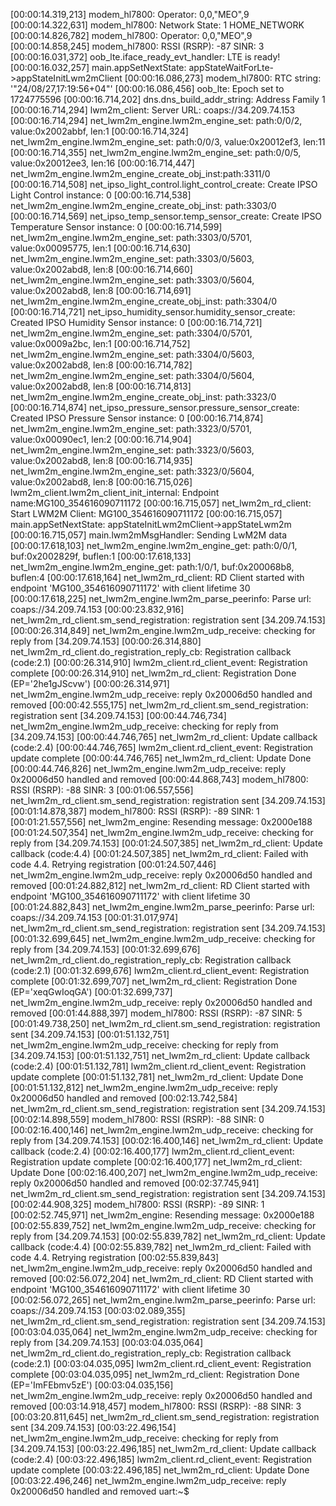 [00:00:14.319,213] <inf> modem_hl7800: Operator: 0,0,"MEO",9
[00:00:14.322,631] <inf> modem_hl7800: Network State: 1 HOME_NETWORK
[00:00:14.826,782] <inf> modem_hl7800: Operator: 0,0,"MEO",9
[00:00:14.858,245] <inf> modem_hl7800: RSSI (RSRP): -87 SINR: 3
[00:00:16.031,372] <dbg> oob_lte.iface_ready_evt_handler: LTE is ready!
[00:00:16.032,257] <dbg> main.appSetNextState: appStateWaitForLte->appStateInitLwm2mClient
[00:00:16.086,273] <inf> modem_hl7800: RTC string: '"24/08/27,17:19:56+04"'
[00:00:16.086,456] <inf> oob_lte: Epoch set to 1724775596
[00:00:16.714,202] <dbg> dns.dns_build_addr_string: Address Family 1
[00:00:16.714,294] <wrn> lwm2m_client: Server URL: coaps://34.209.74.153
[00:00:16.714,294] <dbg> net_lwm2m_engine.lwm2m_engine_set: path:0/0/2, value:0x2002abbf, len:1
[00:00:16.714,324] <dbg> net_lwm2m_engine.lwm2m_engine_set: path:0/0/3, value:0x20012ef3, len:11
[00:00:16.714,355] <dbg> net_lwm2m_engine.lwm2m_engine_set: path:0/0/5, value:0x20012ee3, len:16
[00:00:16.714,447] <dbg> net_lwm2m_engine.lwm2m_engine_create_obj_inst:path:3311/0
[00:00:16.714,508] <dbg> net_ipso_light_control.light_control_create: Create IPSO Light Control instance: 0
[00:00:16.714,538] <dbg> net_lwm2m_engine.lwm2m_engine_create_obj_inst: path:3303/0
[00:00:16.714,569] <dbg> net_ipso_temp_sensor.temp_sensor_create: Create IPSO Temperature Sensor instance: 0
[00:00:16.714,599] <dbg> net_lwm2m_engine.lwm2m_engine_set: path:3303/0/5701, value:0x00095775, len:1
[00:00:16.714,630] <dbg> net_lwm2m_engine.lwm2m_engine_set: path:3303/0/5603, value:0x2002abd8, len:8
[00:00:16.714,660] <dbg> net_lwm2m_engine.lwm2m_engine_set: path:3303/0/5604, value:0x2002abd8, len:8
[00:00:16.714,691] <dbg> net_lwm2m_engine.lwm2m_engine_create_obj_inst: path:3304/0
[00:00:16.714,721] <dbg> net_ipso_humidity_sensor.humidity_sensor_create: Created IPSO Humidity Sensor instance: 0
[00:00:16.714,721] <dbg> net_lwm2m_engine.lwm2m_engine_set: path:3304/0/5701, value:0x0009a2bc, len:1
[00:00:16.714,752] <dbg> net_lwm2m_engine.lwm2m_engine_set: path:3304/0/5603, value:0x2002abd8, len:8
[00:00:16.714,782] <dbg> net_lwm2m_engine.lwm2m_engine_set: path:3304/0/5604, value:0x2002abd8, len:8
[00:00:16.714,813] <dbg> net_lwm2m_engine.lwm2m_engine_create_obj_inst: path:3323/0
[00:00:16.714,874] <dbg> net_ipso_pressure_sensor.pressure_sensor_create: Created IPSO Pressure Sensor instance: 0
[00:00:16.714,874] <dbg> net_lwm2m_engine.lwm2m_engine_set: path:3323/0/5701, value:0x00090ec1, len:2
[00:00:16.714,904] <dbg> net_lwm2m_engine.lwm2m_engine_set: path:3323/0/5603, value:0x2002abd8, len:8
[00:00:16.714,935] <dbg> net_lwm2m_engine.lwm2m_engine_set: path:3323/0/5604, value:0x2002abd8, len:8
[00:00:16.715,026] <dbg> lwm2m_client.lwm2m_client_init_internal: Endpoint name:MG100_354616090711172
[00:00:16.715,057] <inf> net_lwm2m_rd_client: Start LWM2M Client: MG100_354616090711172
[00:00:16.715,057] <dbg> main.appSetNextState: appStateInitLwm2mClient->appStateLwm2m
[00:00:16.715,057] <dbg> main.lwm2mMsgHandler: Sending LwM2M data
[00:00:17.618,103] <dbg> net_lwm2m_engine.lwm2m_engine_get: path:0/0/1, buf:0x2002829f, buflen:1
[00:00:17.618,133] <dbg> net_lwm2m_engine.lwm2m_engine_get: path:1/0/1, buf:0x200068b8, buflen:4
[00:00:17.618,164] <inf> net_lwm2m_rd_client: RD Client started with endpoint 'MG100_354616090711172' with client lifetime 30
[00:00:17.618,225] <dbg> net_lwm2m_engine.lwm2m_parse_peerinfo: Parse url: coaps://34.209.74.153
[00:00:23.832,916] <dbg> net_lwm2m_rd_client.sm_send_registration: registration sent [34.209.74.153]
[00:00:26.314,849] <dbg> net_lwm2m_engine.lwm2m_udp_receive: checking for reply from [34.209.74.153]
[00:00:26.314,880] <dbg> net_lwm2m_rd_client.do_registration_reply_cb: Registration callback (code:2.1)
[00:00:26.314,910] <dbg> lwm2m_client.rd_client_event: Registration complete
[00:00:26.314,910] <inf> net_lwm2m_rd_client: Registration Done (EP='2he1gJScvw')
[00:00:26.314,971] <dbg> net_lwm2m_engine.lwm2m_udp_receive: reply 0x20006d50 handled and removed
[00:00:42.555,175] <dbg> net_lwm2m_rd_client.sm_send_registration: registration sent [34.209.74.153]
[00:00:44.746,734] <dbg> net_lwm2m_engine.lwm2m_udp_receive: checking for reply from [34.209.74.153]
[00:00:44.746,765] <inf> net_lwm2m_rd_client: Update callback (code:2.4)
[00:00:44.746,765] <dbg> lwm2m_client.rd_client_event: Registration update complete
[00:00:44.746,765] <inf> net_lwm2m_rd_client: Update Done
[00:00:44.746,826] <dbg> net_lwm2m_engine.lwm2m_udp_receive: reply 0x20006d50 handled and removed
[00:00:44.868,743] <inf> modem_hl7800: RSSI (RSRP): -88 SINR: 3
[00:01:06.557,556] <dbg> net_lwm2m_rd_client.sm_send_registration: registration sent [34.209.74.153]
[00:01:14.878,387] <inf> modem_hl7800: RSSI (RSRP): -89 SINR: 1
[00:01:21.557,556] <inf> net_lwm2m_engine: Resending message: 0x2000e188
[00:01:24.507,354] <dbg> net_lwm2m_engine.lwm2m_udp_receive: checking for reply from [34.209.74.153]
[00:01:24.507,385] <inf> net_lwm2m_rd_client: Update callback (code:4.4)
[00:01:24.507,385] <err> net_lwm2m_rd_client: Failed with code 4.4. Retrying registration
[00:01:24.507,446] <dbg> net_lwm2m_engine.lwm2m_udp_receive: reply 0x20006d50 handled and removed
[00:01:24.882,812] <inf> net_lwm2m_rd_client: RD Client started with endpoint 'MG100_354616090711172' with client lifetime 30
[00:01:24.882,843] <dbg> net_lwm2m_engine.lwm2m_parse_peerinfo: Parse url: coaps://34.209.74.153
[00:01:31.017,974] <dbg> net_lwm2m_rd_client.sm_send_registration: registration sent [34.209.74.153]
[00:01:32.699,645] <dbg> net_lwm2m_engine.lwm2m_udp_receive: checking for reply from [34.209.74.153]
[00:01:32.699,676] <dbg> net_lwm2m_rd_client.do_registration_reply_cb: Registration callback (code:2.1)
[00:01:32.699,676] <dbg> lwm2m_client.rd_client_event: Registration complete
[00:01:32.699,707] <inf> net_lwm2m_rd_client: Registration Done (EP='xeqGwIoqGA')
[00:01:32.699,737] <dbg> net_lwm2m_engine.lwm2m_udp_receive: reply 0x20006d50 handled and removed
[00:01:44.888,397] <inf> modem_hl7800: RSSI (RSRP): -87 SINR: 5
[00:01:49.738,250] <dbg> net_lwm2m_rd_client.sm_send_registration: registration sent [34.209.74.153]
[00:01:51.132,751] <dbg> net_lwm2m_engine.lwm2m_udp_receive: checking for reply from [34.209.74.153]
[00:01:51.132,751] <inf> net_lwm2m_rd_client: Update callback (code:2.4)
[00:01:51.132,781] <dbg> lwm2m_client.rd_client_event: Registration update complete
[00:01:51.132,781] <inf> net_lwm2m_rd_client: Update Done
[00:01:51.132,812] <dbg> net_lwm2m_engine.lwm2m_udp_receive: reply 0x20006d50 handled and removed
[00:02:13.742,584] <dbg> net_lwm2m_rd_client.sm_send_registration: registration sent [34.209.74.153]
[00:02:14.898,559] <inf> modem_hl7800: RSSI (RSRP): -88 SINR: 0
[00:02:16.400,146] <dbg> net_lwm2m_engine.lwm2m_udp_receive: checking for reply from [34.209.74.153]
[00:02:16.400,146] <inf> net_lwm2m_rd_client: Update callback (code:2.4)
[00:02:16.400,177] <dbg> lwm2m_client.rd_client_event: Registration update complete
[00:02:16.400,177] <inf> net_lwm2m_rd_client: Update Done
[00:02:16.400,207] <dbg> net_lwm2m_engine.lwm2m_udp_receive: reply 0x20006d50 handled and removed
[00:02:37.745,941] <dbg> net_lwm2m_rd_client.sm_send_registration: registration sent [34.209.74.153]
[00:02:44.908,325] <inf> modem_hl7800: RSSI (RSRP): -89 SINR: 1
[00:02:52.745,971] <inf> net_lwm2m_engine: Resending message: 0x2000e188
[00:02:55.839,752] <dbg> net_lwm2m_engine.lwm2m_udp_receive: checking for reply from [34.209.74.153]
[00:02:55.839,782] <inf> net_lwm2m_rd_client: Update callback (code:4.4)
[00:02:55.839,782] <err> net_lwm2m_rd_client: Failed with code 4.4. Retrying registration
[00:02:55.839,843] <dbg> net_lwm2m_engine.lwm2m_udp_receive: reply 0x20006d50 handled and removed
[00:02:56.072,204] <inf> net_lwm2m_rd_client: RD Client started with endpoint 'MG100_354616090711172' with client lifetime 30
[00:02:56.072,265] <dbg> net_lwm2m_engine.lwm2m_parse_peerinfo: Parse url: coaps://34.209.74.153
[00:03:02.089,355] <dbg> net_lwm2m_rd_client.sm_send_registration: registration sent [34.209.74.153]
[00:03:04.035,064] <dbg> net_lwm2m_engine.lwm2m_udp_receive: checking for reply from [34.209.74.153]
[00:03:04.035,064] <dbg> net_lwm2m_rd_client.do_registration_reply_cb: Registration callback (code:2.1)
[00:03:04.035,095] <dbg> lwm2m_client.rd_client_event: Registration complete
[00:03:04.035,095] <inf> net_lwm2m_rd_client: Registration Done (EP='ImFEbmv5zE')
[00:03:04.035,156] <dbg> net_lwm2m_engine.lwm2m_udp_receive: reply 0x20006d50 handled and removed
[00:03:14.918,457] <inf> modem_hl7800: RSSI (RSRP): -88 SINR: 3
[00:03:20.811,645] <dbg> net_lwm2m_rd_client.sm_send_registration: registration sent [34.209.74.153]
[00:03:22.496,154] <dbg> net_lwm2m_engine.lwm2m_udp_receive: checking for reply from [34.209.74.153]
[00:03:22.496,185] <inf> net_lwm2m_rd_client: Update callback (code:2.4)
[00:03:22.496,185] <dbg> lwm2m_client.rd_client_event: Registration update complete
[00:03:22.496,185] <inf> net_lwm2m_rd_client: Update Done
[00:03:22.496,246] <dbg> net_lwm2m_engine.lwm2m_udp_receive: reply 0x20006d50 handled and removed
uart:~$
